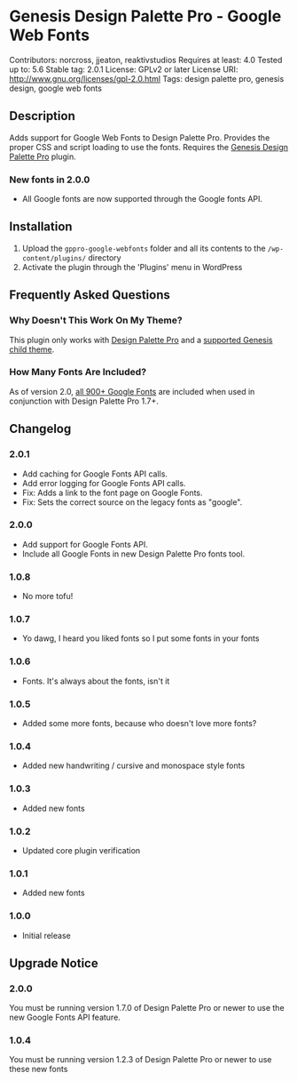 # Genesis Design Palette Pro - Google Web Fonts
Contributors: norcross, jjeaton, reaktivstudios
Requires at least: 4.0
Tested up to: 5.6
Stable tag: 2.0.1
License: GPLv2 or later
License URI: http://www.gnu.org/licenses/gpl-2.0.html
Tags: design palette pro, genesis design, google web fonts

## Description

Adds support for Google Web Fonts to Design Palette Pro. Provides the proper CSS and script loading to use the fonts. Requires the [Genesis Design Palette Pro](http://genesisdesignpro.com/ "Genesis Design Palette Pro") plugin.

### New fonts in 2.0.0
* All Google fonts are now supported through the Google fonts API.

## Installation
1. Upload the `gppro-google-webfonts` folder and all its contents to the `/wp-content/plugins/` directory
1. Activate the plugin through the 'Plugins' menu in WordPress

## Frequently Asked Questions

### Why Doesn't This Work On My Theme?

This plugin only works with [Design Palette Pro](https://genesisdesignpro.com/) and a [supported Genesis child theme](https://genesisdesignpro.com/themes/).

### How Many Fonts Are Included?

As of version 2.0, [all 900+ Google Fonts](https://fonts.google.com/) are included when used in conjunction with Design Palette Pro 1.7+.

## Changelog

### 2.0.1
* Add caching for Google Fonts API calls.
* Add error logging for Google Fonts API calls.
* Fix: Adds a link to the font page on Google Fonts.
* Fix: Sets the correct source on the legacy fonts as "google".

### 2.0.0
* Add support for Google Fonts API.
* Include all Google Fonts in new Design Palette Pro fonts tool.

### 1.0.8
* No more tofu!

### 1.0.7
* Yo dawg, I heard you liked fonts so I put some fonts in your fonts

### 1.0.6
* Fonts. It's always about the fonts, isn't it

### 1.0.5
* Added some more fonts, because who doesn't love more fonts?

### 1.0.4
* Added new handwriting / cursive and monospace style fonts

### 1.0.3
* Added new fonts

### 1.0.2
* Updated core plugin verification

### 1.0.1
* Added new fonts

### 1.0.0
* Initial release

## Upgrade Notice

### 2.0.0
You must be running version 1.7.0 of Design Palette Pro or newer to use the new Google Fonts API feature.

### 1.0.4
You must be running version 1.2.3 of Design Palette Pro or newer to use these new fonts
